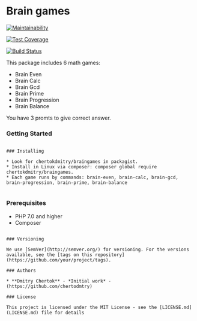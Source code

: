 #  Brain games
[![Maintainability](https://api.codeclimate.com/v1/badges/233b60322662ee882959/maintainability)](https://codeclimate.com/github/chertokdmitry/project-lvl1-s276/maintainability)

[![Test Coverage](https://api.codeclimate.com/v1/badges/233b60322662ee882959/test_coverage)](https://codeclimate.com/github/chertokdmitry/project-lvl1-s276/test_coverage)

[![Build Status](https://travis-ci.org/chertokdmitry/project-lvl1-s276.svg?branch=master)](https://travis-ci.org/chertokdmitry/project-lvl1-s276)

This package includes 6 math games:

* Brain Even
* Brain Calc
* Brain Gcd 
* Brain Prime
* Brain Progression
* Brain Balance

You have 3 promts to give correct answer.

###  Getting Started

```

### Installing

* Look for chertokdmitry/braingames in packagist. 
* Install in Linux via composer: composer global require chertokdmitry/braingames.
* Each game runs by commands: brain-even, brain-calc, brain-gcd, brain-progression, brain-prime, brain-balance


```

### Prerequisites

* PHP 7.0 and higher
* Composer

```

### Versioning

We use [SemVer](http://semver.org/) for versioning. For the versions available, see the [tags on this repository](https://github.com/your/project/tags). 

### Authors

* **Dmitry Chertok** - *Initial work* - (https://github.com/chertodmtry)

### License

This project is licensed under the MIT License - see the [LICENSE.md](LICENSE.md) file for details
